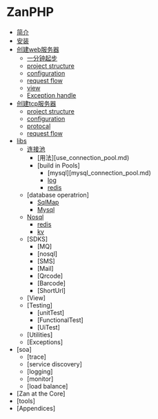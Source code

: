 # ZanPHP

* [简介](README.md)
* [安装](install.md)
* [创建web服务器](build_web_server.md)
    * [一分钟起步](web_in_one_minute.md)
    * [project structure](http_project_dir.md)
    * [configuration](http_config.md)
    * [request flow](http_request_flow.md)
    * [view](view.md)
    * [Exception handle](http_exception.md)
* [创建tcp服务器](build_tcp_server.md)
    * [project structure](tcp_project_dir.md)
    * [configuration](tcp_config.md)
    * [protocal](thrift.md)
    * [request flow](tcp_request_flow.md)
* [libs](zan_libs.md)
    * [连接池](connection_pool.md)
        * [用法][use_connection_pool.md)
        * [build in Pools]
            * [mysql][mysql_connection_pool.md)
            * [log](log_connection_pool.md)
            * [redis](redis_connection_pool.md)
    * [database operatrion]
        * [SqlMap](sqlmap.md)
        * [Mysql](mysql.md)
    * [Nosql](nosql.md)
        * [redis](redis.md)
        * [kv](kv.md)
    * [SDKS]
        * [MQ]
        * [nosql]
        * [SMS]
        * [Mail]
        * [Qrcode]
        * [Barcode]
        * [ShortUrl]
    * [View]
    * [Testing]
        * [unitTest]
        * [FunctionalTest]
        * [UiTest]
    * [Utilities]
    * [Exceptions]
* [soa]
    * [trace]
    * [service discovery]
    * [logging]
    * [monitor]
    * [load balance]
* [Zan at the Core]
* [tools]
* [Appendices]

